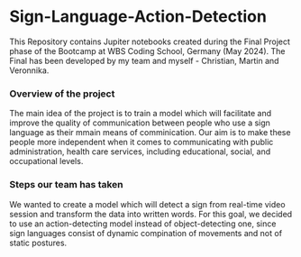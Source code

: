 # Sign-Language-Action-Detection
This Repository contains Jupiter notebooks created during the Final Project phase of the Bootcamp at WBS Coding School, Germany (May 2024).
The Final has been developed by my team and myself - Christian, Martin and Veronnika.

### Overview of the project
The main idea of the project is to train a model which will facilitate and improve the quality of communication between people who use a sign language as their mmain means of comminication.
Our aim is to make these people more independent when it comes to communicating with public administration, health care services, including educational, social, and occupational levels.

### Steps our team has taken
We wanted to create a model which will detect a sign from real-time video session and transform the data into written words. For this goal, we decided to use an action-detecting model instead of object-detecting one, since sign languages consist of dynamic compination of movements and not of static postures.

